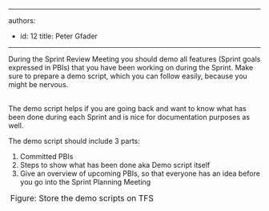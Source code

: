 

---
authors:
  - id: 12
    title: Peter Gfader
---




<span class='intro'> ​​During the Sprint Review Meeting you should demo all features (Sprint goals expressed in PBIs) that you have been working on during the Sprint. Make sure to prepare a demo script, which you can follow easily, because you might be nervous.&#160;<div><br>
The demo script helps if you are going back and want to know what has been done during each Sprint and is nice for documentation purposes as well. 
</div> </span>

The demo script should include 3 parts&#58;<br>
<ol>
    <li>Committed PBIs&#160;<br></li>
    <li>Steps to show what has been done aka Demo script itself​ </li>
    <li>Give an overview of upcoming PBIs, so that everyone has an idea before you go into the Sprint Planning Meeting </li>
</ol>
<img class="ms-rteCustom-ImageArea" src="/PublishingImages/StoreDemoScriptInTFS.jpg" alt="" /> <font class="ms-rteCustom-FigureNormal" size="+0">Figure&#58; Store the demo scripts on TFS</font> 



